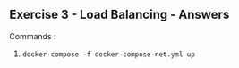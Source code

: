 Exercise 3 - Load Balancing - Answers
---

Commands :

1. `docker-compose -f docker-compose-net.yml up`
